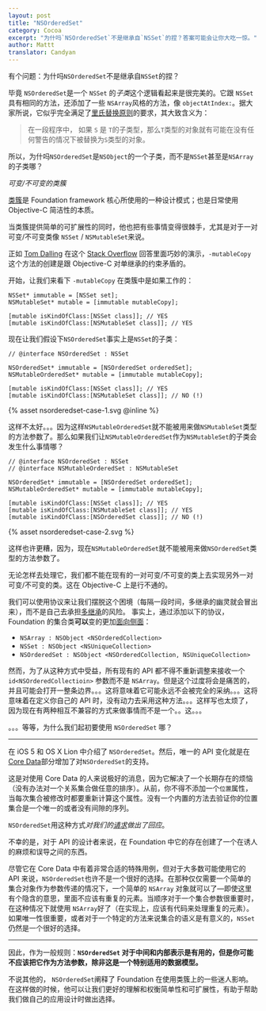 ```yaml
---
layout: post
title: "NSOrderedSet"
category: Cocoa
excerpt: "为什吗`NSOrderedSet`不是继承自`NSSet`的捏？答案可能会让你大吃一惊。"
author: Mattt
translator: Candyan
---
```


有个问题：为什吗`NSOrderedSet`不是继承自`NSSet`的捏？

毕竟 `NSOrderedSet`是一个 `NSSet` 的*子类*这个逻辑看起来是很完美的。它跟 `NSSet` 具有相同的方法，还添加了一些 `NSArray`风格的方法，像 `objectAtIndex:`。据大家所说，它似乎完全满足了[里氏替换原则](https://zh.wikipedia.org/zh-cn/%E9%87%8C%E6%B0%8F%E6%9B%BF%E6%8D%A2%E5%8E%9F%E5%88%99)的要求，其大致含义为：

> 在一段程序中， 如果 `S` 是 `T`的子类型，那么`T`类型的对象就有可能在没有任何警告的情况下被替换为`S`类型的对象。

所以，为什吗`NSOrderedSet`是`NSObject`的一个子类，而不是`NSSet`甚至是`NSArray`的子类哪？

_可变/不可变的类簇_

[类簇](https://developer.apple.com/library/mac/#documentation/Cocoa/Conceptual/CocoaFundamentals/CocoaObjects/CocoaObjects.html%23//apple_ref/doc/uid/TP40002974-CH4-SW34)是 Foundation framework 核心所使用的一种设计模式；也是日常使用 Objective-C 简洁性的本质。

当类簇提供简单的可扩展性的同时，他也把有些事情变得很棘手，尤其是对于一对可变/不可变类像 `NSSet` / `NSMutableSet`来说。

正如 [Tom Dalling](http://tomdalling.com) 在这个 [Stack Overflow](http://stackoverflow.com/questions/11278995/why-doesnt-nsorderedset-inherit-from-nsset) 回答里面巧妙的演示，`-mutableCopy` 这个方法的创建是跟 Objective-C 对单继承的约束矛盾的。

开始，让我们来看下 `-mutableCopy` 在类簇中是如果工作的：

```objc
NSSet* immutable = [NSSet set];
NSMutableSet* mutable = [immutable mutableCopy];

[mutable isKindOfClass:[NSSet class]]; // YES
[mutable isKindOfClass:[NSMutableSet class]]; // YES
```

现在让我们假设下`NSOrderedSet`事实上是`NSSet`的子类：

```objc
// @interface NSOrderedSet : NSSet

NSOrderedSet* immutable = [NSOrderedSet orderedSet];
NSMutableOrderedSet* mutable = [immutable mutableCopy];

[mutable isKindOfClass:[NSSet class]]; // YES
[mutable isKindOfClass:[NSMutableSet class]]; // NO (!)
```

{% asset nsorderedset-case-1.svg @inline %}

这样不太好。。。因为这样`NSMutableOrderedSet`就不能被用来做`NSMutableSet`类型的方法参数了。那么如果我们让`NSMutableOrderedSet`作为`NSMutableSet`的子类会发生什么事情哪？

```objc
// @interface NSOrderedSet : NSSet
// @interface NSMutableOrderedSet : NSMutableSet

NSOrderedSet* immutable = [NSOrderedSet orderedSet];
NSMutableOrderedSet* mutable = [immutable mutableCopy];

[mutable isKindOfClass:[NSSet class]]; // YES
[mutable isKindOfClass:[NSMutableSet class]]; // YES
[mutable isKindOfClass:[NSOrderedSet class]]; // NO (!)
```

{% asset nsorderedset-case-2.svg %}

这样也许更糟，因为，现在`NSMutableOrderedSet`就不能被用来做`NSOrderedSet`类型的方法参数了。

无论怎样去处理它，我们都不能在现有的一对可变/不可变的类上去实现另外一对可变/不可变的类。这在 Objective-C 上是行不通的。

我们可以使用协议来让我们摆脱这个困境（每隔一段时间，多继承的幽灵就会冒出来），而不是自己去承担[多继承](https://en.wikipedia.org/wiki/Multiple_inheritance)的风险。
事实上，通过添加以下的协议，Foundation 的集合类**可以**变的更加[面向侧面](https://zh.wikipedia.org/zh-cn/%E9%9D%A2%E5%90%91%E4%BE%A7%E9%9D%A2%E7%9A%84%E7%A8%8B%E5%BA%8F%E8%AE%BE%E8%AE%A1)：

- `NSArray : NSObject <NSOrderedCollection>`
- `NSSet : NSObject <NSUniqueCollection>`
- `NSOrderedSet : NSObject <NSOrderedCollection, NSUniqueCollection>`

然而，为了从这种方式中受益，所有现有的 API 都不得不重新调整来接收一个 `id<NSOrderedCollectioin>` 参数而不是 `NSArray`。但是这个过度将会是痛苦的，并且可能会打开一整条边界。。。这将意味着它可能永远不会被完全的采纳。。。这将意味着在定义你自己的 API 时，没有动力去采用这种方法。。。这样写也太烦了，因为现在有两种相互不兼容的方式来做事情而不是一个。。这。。。

。。。等等，为什么我们起初要使用 `NSOrderedSet` 哪？

---

在 iOS 5 和 OS X Lion 中介绍了 `NSOrderedSet`。然后，唯一的 API 变化就是在[Core Data](https://developer.apple.com/library/mac/#releasenotes/DataManagement/RN-CoreData/_index.html)部分增加了对`NSOrderedSet`的支持。

这是对使用 Core Data 的人来说极好的消息，因为它解决了一个长期存在的烦恼（没有办法对一个关系集合做任意的排序）。从前，你不得不添加一个`位置`属性，当每次集合被修改时都要重新计算这个属性。没有一个内置的方法去验证你的位置集合是一个唯一的或者没有间隙的序列。

`NSOrderedSet`用这种方式*对我们的[请求](http://bugreport.apple.com/)做出了回应*。

不幸的是，对于 API 的设计者来说，在 Foundation 中它的存在创建了一个在诱人的麻烦和误导之间的东西。

尽管它在 Core Data 中有着非常合适的特殊用例，但对于大多数可能使用它的 API 来说，`NSOrderedSet`也许不是一个很好的选择。在那种仅仅需要一个简单的集合对象作为参数传递的情况下，一个简单的 `NSArray` 对象就可以了—即使这里有个隐含的意思，里面不应该有重复的元素。当顺序对于一个集合参数很重要时，在这种情况下就使用 `NSArray`好了（在实现上，应该有代码来处理重复的元素）。如果唯一性很重要，或者对于一个特定的方法来说集合的语义是有意义的，`NSSet` 仍然是一个很好的选择。

---

因此，作为一般规则：**`NSOrderedSet` 对于中间和内部表示是有用的，但是你可能不应该把它作为方法参数，除非这是一个特别适用的数据模型。**

不说其他的， `NSOrderedSet`阐释了 Foundation 在使用类簇上的一些迷人影响。在这样做的时候，他可以让我们更好的理解和权衡简单性和可扩展性，有助于帮助我们做自己的应用设计时做出选择。
